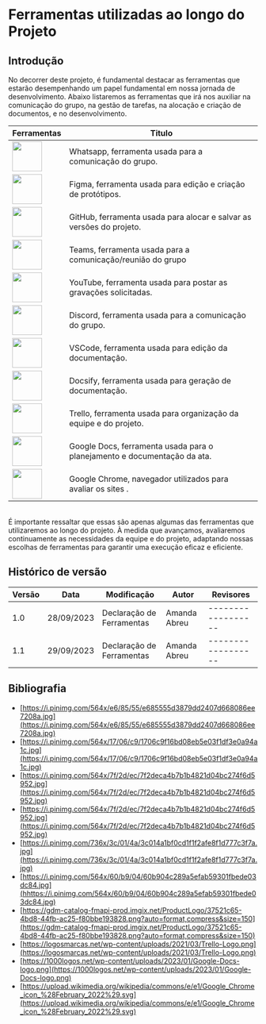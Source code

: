 # Ferramentas utilizadas ao longo do Projeto

## Introdução
No decorrer deste projeto, é fundamental destacar as ferramentas que estarão desempenhando um papel fundamental em nossa jornada de desenvolvimento. Abaixo listaremos as ferramentas que irá nos auxiliar na comunicação do grupo, na gestão de tarefas, na alocação e criação de documentos, e no desenvolvimento.


| Ferramentas   | Titulo                |
|--------------|-----------------------|
| <img src="https://i.pinimg.com/564x/e6/85/55/e685555d3879dd2407d668086ee7208a.jpg" width=60>   | Whatsapp, ferramenta usada para a comunicação do grupo. |
| <img src="https://i.pinimg.com/564x/17/06/c9/1706c9f16bd08eb5e03f1df3e0a94a1c.jpg" width=60>   | Figma, ferramenta usada para edição e criação de protótipos. |
| <img src="https://i.pinimg.com/564x/f9/a6/12/f9a6129b0d10fd385e85a8cc50e25e15.jpg" width=60>   | GitHub, ferramenta usada para alocar e salvar as versões do projeto. |
| <img src="https://i.pinimg.com/564x/7f/2d/ec/7f2deca4b7b1b4821d04bc274f6d5952.jpg" width=60>   | Teams, ferramenta usada para a comunicação/reunião do grupo |
| <img src="https://i.pinimg.com/564x/9c/d5/00/9cd500ccd6f558737c0d7f40773ec592.jpg" width=60>   | YouTube, ferramenta usada para postar as gravações solicitadas. |
| <img src="https://i.pinimg.com/736x/3c/01/4a/3c014a1bf0cd1f1f2afe8f1d777c3f7a.jpg" width=60>   | Discord, ferramenta usada para a comunicação do grupo. |
| <img src="https://i.pinimg.com/564x/60/b9/04/60b904c289a5efab59301fbede03dc84.jpg" width=60>   | VSCode, ferramenta usada para edição da documentação. |
| <img src="https://gdm-catalog-fmapi-prod.imgix.net/ProductLogo/37521c65-4bd8-44fb-ac25-f80bbe193828.png?auto=format,compress&size=150" width=60>   | Docsify, ferramenta usada para geração de documentação. |
| <img src="https://logosmarcas.net/wp-content/uploads/2021/03/Trello-Logo.png" width=60>   | Trello, ferramenta usada para organização da equipe e do projeto. |
| <img src="https://1000logos.net/wp-content/uploads/2023/01/Google-Docs-logo.png" width=60>   | Google Docs, ferramenta usada para o planejamento e documentação da ata. |
| <img src="https://upload.wikimedia.org/wikipedia/commons/e/e1/Google_Chrome_icon_%28February_2022%29.svg" width=60>   | Google Chrome, navegador utilizados para avaliar os sites . |


<br>
É importante ressaltar que essas são apenas algumas das ferramentas que utilizaremos ao longo do projeto. À medida que avançamos, avaliaremos continuamente as necessidades da equipe e do projeto, adaptando nossas escolhas de ferramentas para garantir uma execução eficaz e eficiente.

## Histórico de versão

| Versão | Data       | Modificação                             | Autor                         | Revisores                         |
| ------ | ---------- | --------------------------------------- | ----------------------------- |-----------------------------------|
|    1.0   |   28/09/2023   |   Declaração de Ferramentas |  Amanda Abreu|------------------|
|    1.1   |   29/09/2023   |   Declaração de Ferramentas |  Amanda Abreu|------------------|

## Bibliografia

* [https://i.pinimg.com/564x/e6/85/55/e685555d3879dd2407d668086ee7208a.jpg](https://i.pinimg.com/564x/e6/85/55/e685555d3879dd2407d668086ee7208a.jpg)
* [https://i.pinimg.com/564x/17/06/c9/1706c9f16bd08eb5e03f1df3e0a94a1c.jpg](https://i.pinimg.com/564x/17/06/c9/1706c9f16bd08eb5e03f1df3e0a94a1c.jpg)
* [https://i.pinimg.com/564x/7f/2d/ec/7f2deca4b7b1b4821d04bc274f6d5952.jpg](https://i.pinimg.com/564x/7f/2d/ec/7f2deca4b7b1b4821d04bc274f6d5952.jpg)
* [https://i.pinimg.com/564x/7f/2d/ec/7f2deca4b7b1b4821d04bc274f6d5952.jpg](https://i.pinimg.com/564x/7f/2d/ec/7f2deca4b7b1b4821d04bc274f6d5952.jpg)
* [https://i.pinimg.com/736x/3c/01/4a/3c014a1bf0cd1f1f2afe8f1d777c3f7a.jpg](https://i.pinimg.com/736x/3c/01/4a/3c014a1bf0cd1f1f2afe8f1d777c3f7a.jpg)
* [https://i.pinimg.com/564x/60/b9/04/60b904c289a5efab59301fbede03dc84.jpg](hhttps://i.pinimg.com/564x/60/b9/04/60b904c289a5efab59301fbede03dc84.jpg)
* [https://gdm-catalog-fmapi-prod.imgix.net/ProductLogo/37521c65-4bd8-44fb-ac25-f80bbe193828.png?auto=format,compress&size=150](https://gdm-catalog-fmapi-prod.imgix.net/ProductLogo/37521c65-4bd8-44fb-ac25-f80bbe193828.png?auto=format,compress&size=150)
* [https://logosmarcas.net/wp-content/uploads/2021/03/Trello-Logo.png](https://logosmarcas.net/wp-content/uploads/2021/03/Trello-Logo.png)
* [https://1000logos.net/wp-content/uploads/2023/01/Google-Docs-logo.png](https://1000logos.net/wp-content/uploads/2023/01/Google-Docs-logo.png)
* [https://upload.wikimedia.org/wikipedia/commons/e/e1/Google_Chrome_icon_%28February_2022%29.svg](https://upload.wikimedia.org/wikipedia/commons/e/e1/Google_Chrome_icon_%28February_2022%29.svg)
